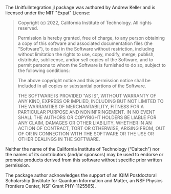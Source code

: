 The UnitfulIntegration.jl package was authored by Andrew Keller and is licensed under the MIT "Expat" License:

> Copyright (c) 2022, California Institute of Technology. All rights reserved.
> 
> Permission is hereby granted, free of charge, to any person obtaining a copy
> of this software and associated documentation files (the "Software"), to deal
> in the Software without restriction, including without limitation the rights
> to use, copy, modify, merge, publish, distribute, sublicense, and/or sell
> copies of the Software, and to permit persons to whom the Software is
> furnished to do so, subject to the following conditions:
> 
> The above copyright notice and this permission notice shall be included in all
> copies or substantial portions of the Software.
> 
> THE SOFTWARE IS PROVIDED "AS IS", WITHOUT WARRANTY OF ANY KIND, EXPRESS OR
> IMPLIED, INCLUDING BUT NOT LIMITED TO THE WARRANTIES OF MERCHANTABILITY,
> FITNESS FOR A PARTICULAR PURPOSE AND NONINFRINGEMENT. IN NO EVENT SHALL THE
> AUTHORS OR COPYRIGHT HOLDERS BE LIABLE FOR ANY CLAIM, DAMAGES OR OTHER
> LIABILITY, WHETHER IN AN ACTION OF CONTRACT, TORT OR OTHERWISE, ARISING FROM,
> OUT OF OR IN CONNECTION WITH THE SOFTWARE OR THE USE OR OTHER DEALINGS IN THE
> SOFTWARE.

Neither the name of the California Institute of Technology (“Caltech”) nor the names of its contributors (and/or sponsors) may be used to endorse or promote products derived from this software without specific prior written permission.

The package author acknowledges the support of an IQIM Postdoctoral Scholarship (Institute for Quantum Information and Matter, an NSF Physics Frontiers Center, NSF Grant PHY-1125565).
